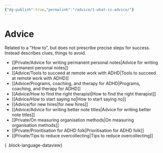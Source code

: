 ```yaml
---
{"dg-publish":true,"permalink":"/advice/1-what-is-advice/"}
---
```



# Advice

Related to a "How to", but does not prescribe precise steps for success. Instead describes clues, things to avoid. 

- [[Private/Advice for writing permanent personal notes\|Advice for writing permanent personal notes]]
- [[Advice/Tools to succeed at remote work with ADHD\|Tools to succeed at remote work with ADHD]]
- [[Advice/Programs, coaching, and therapy for ADHD\|Programs, coaching, and therapy for ADHD]]
- [[Advice/How to find the right therapist\|How to find the right therapist]]
- [[Advice/How to start saying no\|How to start saying no]]
- [[Advice/for new hires\|for new hires]]
- [[Advice/Advice for writing better note titles\|Advice for writing better note titles]]
- [[Private/On measuring organisation methods\|On measuring organisation methods]]
- [[Private/Prioritisation for ADHD folk\|Prioritisation for ADHD folk]]
- [[Private/Tips to reduce overcollecting\|Tips to reduce overcollecting]]

{ .block-language-dataview}
